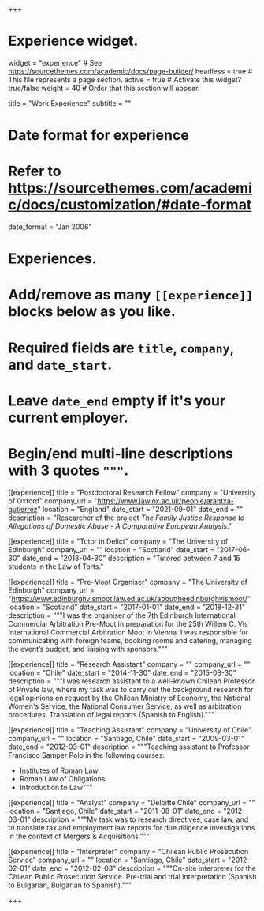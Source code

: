 +++
# Experience widget.
widget = "experience"  # See https://sourcethemes.com/academic/docs/page-builder/
headless = true  # This file represents a page section.
active = true  # Activate this widget? true/false
weight = 40  # Order that this section will appear.

title = "Work Experience"
subtitle = ""

# Date format for experience
#   Refer to https://sourcethemes.com/academic/docs/customization/#date-format
date_format = "Jan 2006"

# Experiences.
#   Add/remove as many `[[experience]]` blocks below as you like.
#   Required fields are `title`, `company`, and `date_start`.
#   Leave `date_end` empty if it's your current employer.
#   Begin/end multi-line descriptions with 3 quotes `"""`.
[[experience]]
  title = "Postdoctoral Research Fellow"
  company = "University of Oxford"
  company_url = "https://www.law.ox.ac.uk/people/arantxa-gutierrez"
  location = "England"
  date_start = "2021-09-01"
  date_end = ""
  description = "Researcher of the project <em>The Family Justice Response to Allegations of Domestic Abuse - A Comparative European Analysis</em>."

[[experience]]
  title = "Tutor in Delict"
  company = "The University of Edinburgh"
  company_url = ""
  location = "Scotland"
  date_start = "2017-06-30"
  date_end = "2018-04-30"
  description = "Tutored between 7 and 15 students in the Law of Torts."

[[experience]]
  title = "Pre-Moot Organiser"
  company = "The University of Edinburgh"
  company_url = "https://www.edinburghvismoot.law.ed.ac.uk/abouttheedinburghvismoot/"
  location = "Scotland"
  date_start = "2017-01-01"
  date_end = "2018-12-31"
  description = """I was the organiser of the 7th Edinburgh International Commercial Arbitration Pre-Moot in preparation for the 25th Willem C. Vis International Commercial Arbitration Moot in Vienna. I was responsible for communicating with foreign teams, booking rooms and catering, managing the event’s budget, and liaising with sponsors."""

[[experience]]
  title = "Research Assistant"
  company = ""
  company_url = ""
  location = "Chile"
  date_start = "2014-11-30"
  date_end = "2015-08-30"
  description = """I was research assistant to a well-known Chilean Professor of Private law, where my task was to carry out the background research for legal opinions on request by the Chilean Ministry of Economy, the National Women's Service, the National Consumer Service, as well as arbitration procedures. Translation of legal reports (Spanish to English)."""
  
[[experience]]
  title = "Teaching Assistant"
  company = "University of Chile"
  company_url = ""
  location = "Santiago, Chile"
  date_start = "2009-03-01"
  date_end = "2012-03-01"
  description = """Teaching assistant to Professor Francisco Samper Polo in the following courses:
* Institutes of Roman Law
* Roman Law of Obligations
* Introduction to Law"""

[[experience]]
  title = "Analyst"
  company = "Deloitte Chile"
  company_url = ""
  location = "Santiago, Chile"
  date_start = "2011-08-01"
  date_end = "2012-03-01"
  description = """My task was to research directives, case law, and to translate tax and employment law reports for due diligence investigations in the context of Mergers & Acquisitions."""
  
[[experience]]
  title = "Interpreter"
  company = "Chilean Public Prosecution Service"
  company_url = ""
  location = "Santiago, Chile"
  date_start = "2012-02-01"
  date_end = "2012-02-03"
  description = """On-site interpreter for the Chilean Public Prosecution Service. Pre-trial and trial interpretation (Spanish to Bulgarian, Bulgarian to Spanish)."""
  
+++

